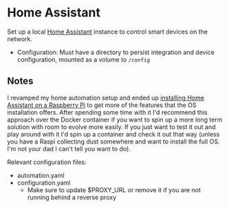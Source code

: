 # Home Assistant

Set up a local [Home Assistant](https://www.home-assistant.io/) instance to control smart devices on the network.

- Configuration: Must have a directory to persist integration and device configuration, mounted as a volume to `/config`

## Notes

I revamped my home automation setup and ended up [installing Home Assistant on a Raspberry Pi](https://www.home-assistant.io/installation/) to get more of the features that the OS installation offers. After spending some time with it I'd recommend this approach over the Docker container if you want to spin up a more long term solution with room to evolve more easily. If you just want to test it out and play around with it I'd spin up a container and check it out that way (unless you have a Raspi collecting dust somewhere and want to install the full OS. I'm not your dad I can't tell you want to do).

Relevant configuration files:
* automation.yaml
* configuration.yaml
  * Make sure to update $PROXY_URL or remove it if you are not running behind a reverse proxy
